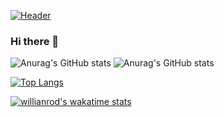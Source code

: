 [![Header](https://raw.github.com/mwafaka/mwafaka/mwafaka/images.jpeg "Header")](https://encrypted-tbn0.gstatic.com/images?q=tbn:ANd9GcTjnjsQpsnC_g_XilgDH6SlFO6DE9zDQ1n3dg&usqp=CAU)

### Hi there 👋

<!--
**mwafaka/mwafaka** is a ✨ _special_ ✨ repository because its `README.md` (this file) appears on your GitHub profile.

Here are some ideas to get you started:
--🔭 I’m currently working on ...
- 🌱 I’m currently learning ...
- 👯 I’m looking to collaborate on ...
- 🤔 I’m looking for help with ...
- 💬 Ask me about ...
- 📫 How to reach me: ...
- 😄 Pronouns: ...
- ⚡ Fun fact: ...
-->


![Anurag's GitHub stats](https://github-readme-stats.vercel.app/api?username=mwafaka&show_icons=true)
![Anurag's GitHub stats](https://github-readme-stats.vercel.app/api?username=mwafaka&show_icons=true&theme=radical)


[![Top Langs](https://github-readme-stats.vercel.app/api/top-langs/?username=mwafaka&layout=compact)](https://github.com/mwafaka/github-readme-stats)


[![willianrod's wakatime stats](https://github-readme-stats.vercel.app/api/wakatime?username=willianrod)](https://github.com/anuraghazra/github-readme-stats)
